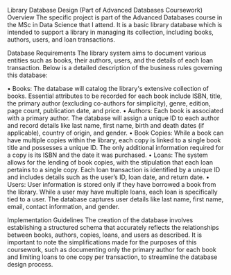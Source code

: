 Library Database Design (Part of Advanced Databases Coursework)
Overview
The specific project is part of the Advanced Databases course in the MSc in Data Science that I attend. It is a basic library database which is intended to support a library in managing its collection, including books, authors, users, and loan transactions.

Database Requirements
The library system aims to document various entities such as books, their authors, users, and the details of each loan transaction. Below is a detailed description of the business rules governing this database:

•	Books: The database will catalog the library's extensive collection of books. Essential attributes to be recorded for each book include ISBN, title, the primary author (excluding co-authors for simplicity), genre, edition, page count, publication date, and price.
•	Authors: Each book is associated with a primary author. The database will assign a unique ID to each author and record details like last name, first name, birth and death dates (if applicable), country of origin, and gender.
•	Book Copies: While a book can have multiple copies within the library, each copy is linked to a single book title and possesses a unique ID. The only additional information required for a copy is its ISBN and the date it was purchased.
•	Loans: The system allows for the lending of book copies, with the stipulation that each loan pertains to a single copy. Each loan transaction is identified by a unique ID and includes details such as the user’s ID, loan date, and return date.
•	Users: User information is stored only if they have borrowed a book from the library. While a user may have multiple loans, each loan is specifically tied to a user. The database captures user details like last name, first name, email, contact information, and gender.

Implementation Guidelines
The creation of the database involves establishing a structured schema that accurately reflects the relationships between books, authors, copies, loans, and users as described. It is important to note the simplifications made for the purposes of this coursework, such as documenting only the primary author for each book and limiting loans to one copy per transaction, to streamline the database design process.

